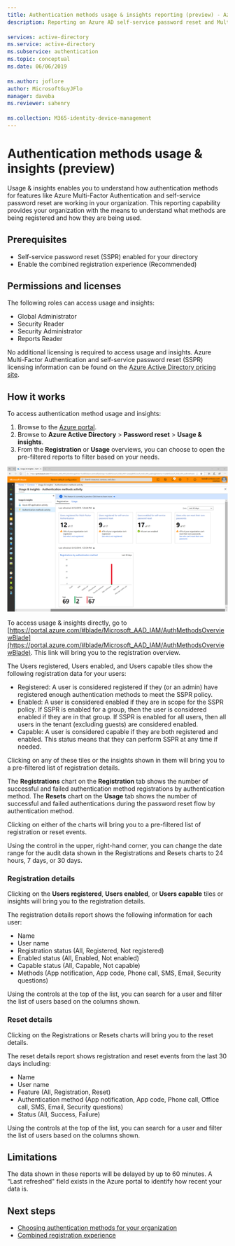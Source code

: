```yaml
---
title: Authentication methods usage & insights reporting (preview) - Azure Active Directory
description: Reporting on Azure AD self-service password reset and Multi-Factor Authentication authentication method usage

services: active-directory
ms.service: active-directory
ms.subservice: authentication
ms.topic: conceptual
ms.date: 06/06/2019

ms.author: joflore
author: MicrosoftGuyJFlo
manager: daveba
ms.reviewer: sahenry

ms.collection: M365-identity-device-management
---
```

# Authentication methods usage & insights (preview)

Usage & insights enables you to understand how authentication methods for features like Azure Multi-Factor Authentication and self-service password reset are working in your organization. This reporting capability provides your organization with the means to understand what methods are being registered and how they are being used.

## Prerequisites

- Self-service password reset (SSPR) enabled for your directory
- Enable the combined registration experience (Recommended)

## Permissions and licenses

The following roles can access usage and insights:

- Global Administrator
- Security Reader
- Security Administrator
- Reports Reader

No additional licensing is required to access usage and insights. Azure Multi-Factor Authentication and self-service password reset (SSPR) licensing information can be found on the [Azure Active Directory pricing site](https://azure.microsoft.com/pricing/details/active-directory/).

## How it works

To access authentication method usage and insights:

1. Browse to the [Azure portal](https://portal.azure.com).
1. Browse to **Azure Active Directory** > **Password reset** > **Usage & insights**.
1. From the **Registration** or **Usage** overviews, you can choose to open the pre-filtered reports to filter based on your needs.

![Usage & insights overview](./media/howto-authentication-methods-usage-insights/usage-insights-overview.png)

To access usage & insights directly, go to [https://portal.azure.com/#blade/Microsoft_AAD_IAM/AuthMethodsOverviewBlade](https://portal.azure.com/#blade/Microsoft_AAD_IAM/AuthMethodsOverviewBlade). This link will bring you to the registration overview.

The Users registered, Users enabled, and Users capable tiles show the following registration data for your users:

- Registered: A user is considered registered if they (or an admin) have registered enough authentication methods to meet the SSPR policy.
- Enabled: A user is considered enabled if they are in scope for the SSPR policy. If SSPR is enabled for a group, then the user is considered enabled if they are in that group. If SSPR is enabled for all users, then all users in the tenant (excluding guests) are considered enabled.
- Capable: A user is considered capable if they are both registered and enabled. This status means that they can perform SSPR at any time if needed.

Clicking on any of these tiles or the insights shown in them will bring you to a pre-filtered list of registration details.

The **Registrations** chart on the **Registration** tab shows the number of successful and failed authentication method registrations by authentication method. The **Resets** chart on the **Usage** tab shows the number of successful and failed authentications during the password reset flow by authentication method.

Clicking on either of the charts will bring you to a pre-filtered list of registration or reset events.

Using the control in the upper, right-hand corner, you can change the date range for the audit data shown in the Registrations and Resets charts to 24 hours, 7 days, or 30 days.

### Registration details

Clicking on the **Users registered**, **Users enabled**, or **Users capable** tiles or insights will bring you to the registration details.

The registration details report shows the following information for each user:

- Name
- User name
- Registration status (All, Registered, Not registered)
- Enabled status (All, Enabled, Not enabled)
- Capable status (All, Capable, Not capable)
- Methods (App notification, App code, Phone call, SMS, Email, Security questions)

Using the controls at the top of the list, you can search for a user and filter the list of users based on the columns shown.

### Reset details

Clicking on the Registrations or Resets charts will bring you to the reset details.

The reset details report shows registration and reset events from the last 30 days including:

- Name
- User name
- Feature (All, Registration, Reset)
- Authentication method (App notification, App code, Phone call, Office call, SMS, Email, Security questions)
- Status (All, Success, Failure)

Using the controls at the top of the list, you can search for a user and filter the list of users based on the columns shown.

## Limitations

The data shown in these reports will be delayed by up to 60 minutes. A “Last refreshed" field exists in the Azure portal to identify how recent your data is.

## Next steps

- [Choosing authentication methods for your organization](concept-authentication-methods.md)
- [Combined registration experience](concept-registration-mfa-sspr-combined.md)
